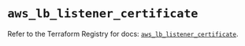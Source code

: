 # `aws_lb_listener_certificate`

Refer to the Terraform Registry for docs: [`aws_lb_listener_certificate`](https://registry.terraform.io/providers/hashicorp/aws/6.12.0/docs/resources/lb_listener_certificate).
